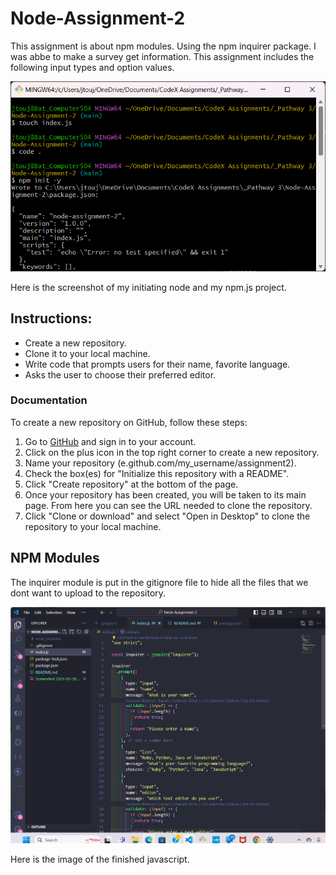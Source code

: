 # Node-Assignment-2

This assignment is about npm modules. Using the npm inquirer package. I was abbe to make a survey get information. This assignment includes the following
input types and option values.

![image](./Screenshot%202024-03-28%20182420.png)

Here is the screenshot of my initiating node and my npm.js project.

## Instructions:

- Create a new repository.
- Clone it to your local machine.
- Write code that prompts users for their name, favorite language.
- Asks the user to choose their preferred editor.

### Documentation

To create a new repository on GitHub, follow these steps:

1. Go to [GitHub](https://github.com/) and sign in to your account.
2. Click on the plus icon in the top right corner to create a new repository.
3. Name your repository (e.github.com/my_username/assignment2).
4. Check the box(es) for "Initialize this repository with a README".
5. Click "Create repository" at the bottom of the page.
6. Once your repository has been created, you will be taken to its main page. From here you can see the URL needed to clone the repository.
7. Click "Clone or download" and select "Open in Desktop" to clone the repository to your local machine.

## NPM Modules

The inquirer module is put in the gitignore file to hide all the files that we dont want to upload to the repository.

![alt text](image.png)

Here is the image of the finished javascript.
